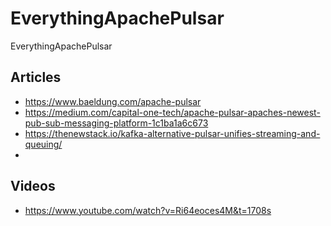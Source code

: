 # EverythingApachePulsar
EverythingApachePulsar


## Articles

* https://www.baeldung.com/apache-pulsar
* https://medium.com/capital-one-tech/apache-pulsar-apaches-newest-pub-sub-messaging-platform-1c1ba1a6c673
* https://thenewstack.io/kafka-alternative-pulsar-unifies-streaming-and-queuing/
* 

## Videos

* https://www.youtube.com/watch?v=Ri64eoces4M&t=1708s

